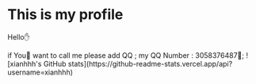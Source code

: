 <!DOCTYPE html>
<html>
<head>
<meta charset="utf-8">
</head>
<body>

<h1>This is my profile</h1>
<p>Hello✋</p>

</body>
</html>
if You🫵 want to call me please add QQ ;
my QQ Number : 3058376487🐧;
![xianhhh's GitHub stats](https://github-readme-stats.vercel.app/api?username=xianhhh)
